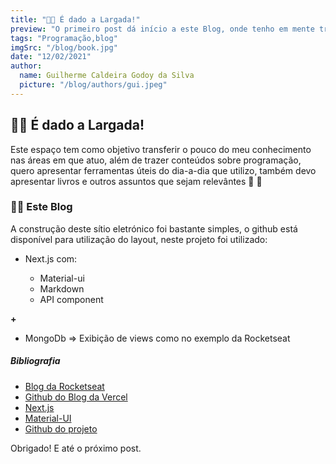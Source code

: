 ```yaml
---
title: "🎉🎉 É dado a Largada!"
preview: "O primeiro post dá início a este Blog, onde tenho em mente trazer principalmente conteúdos relacionados a programação, chatbots, etc..."
tags: "Programação,blog"
imgSrc: "/blog/book.jpg"
date: "12/02/2021"
author:
  name: Guilherme Caldeira Godoy da Silva
  picture: "/blog/authors/gui.jpeg"
---
```


## 🎉🎉 É dado a Largada!

Este espaço tem como objetivo transferir o pouco do meu conhecimento nas áreas em que atuo, além de trazer conteúdos sobre programação, quero apresentar ferramentas úteis do dia-a-dia que utilizo, também devo apresentar livros e outros assuntos que sejam relevântes 🥳 🥳

### 👨‍💻 Este Blog

A construção deste sítio eletrónico foi bastante simples, o github está disponível para utilização do layout, neste projeto foi utilizado:

- Next.js com:

  - Material-ui
  - Markdown
  - API component

**+**

- MongoDb => Exibição de views como no exemplo da Rocketseat

##### Bibliografia

- [Blog da Rocketseat](https://blog.rocketseat.com.br/criando-um-blog-com-contador-de-visitas-usando-nextjs-e-mongodb/)
- [Github do Blog da Vercel](https://github.com/vercel/next.js/tree/canary/examples/blog-starter-typescript)
- [Next.js](https://nextjs.org/)
- [Material-UI](https://material-ui.com/)
- [Github do projeto](https://github.com/guitdevbr/next-page)

Obrigado! E até o próximo post.
